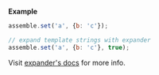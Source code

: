 **Example**

```js
assemble.set('a', {b: 'c'});

// expand template strings with expander
assemble.set('a', {b: 'c'}, true);
```

Visit [expander's docs](https://github.com/tkellen/expander) for more info.

